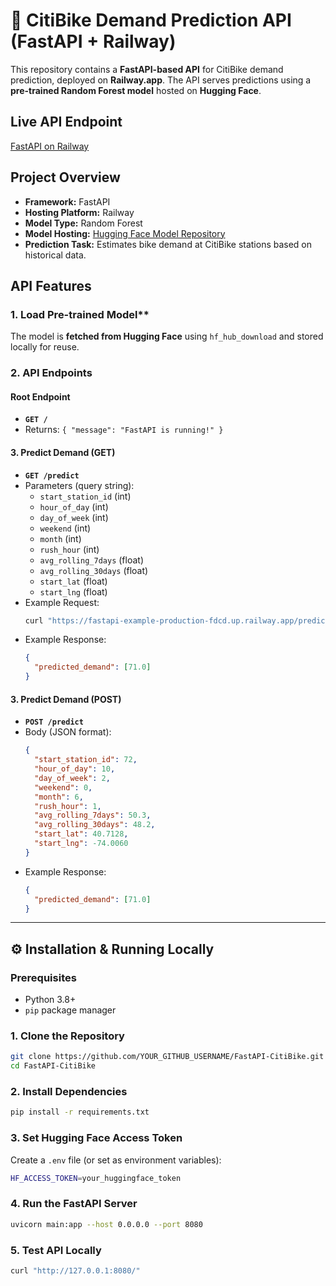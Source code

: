 # 🚀 CitiBike Demand Prediction API (FastAPI + Railway)

This repository contains a **FastAPI-based API** for CitiBike demand prediction, deployed on **Railway.app**. The API serves predictions using a **pre-trained Random Forest model** hosted on **Hugging Face**.

## Live API Endpoint
[FastAPI on Railway](https://fastapi-example-production-fdcd.up.railway.app/)

## Project Overview
- **Framework:** FastAPI
- **Hosting Platform:** Railway
- **Model Type:** Random Forest
- **Model Hosting:** [Hugging Face Model Repository](https://huggingface.co/Shashankhmg/citybike-demnd-prediction)
- **Prediction Task:** Estimates bike demand at CitiBike stations based on historical data.


## API Features
### 1. Load Pre-trained Model**
The model is **fetched from Hugging Face** using `hf_hub_download` and stored locally for reuse.

### 2. API Endpoints
#### Root Endpoint
- **`GET /`**
- Returns: `{ "message": "FastAPI is running!" }`

#### 3. Predict Demand (GET)
- **`GET /predict`**
- Parameters (query string):
  - `start_station_id` (int)
  - `hour_of_day` (int)
  - `day_of_week` (int)
  - `weekend` (int)
  - `month` (int)
  - `rush_hour` (int)
  - `avg_rolling_7days` (float)
  - `avg_rolling_30days` (float)
  - `start_lat` (float)
  - `start_lng` (float)
- Example Request:
  ```bash
  curl "https://fastapi-example-production-fdcd.up.railway.app/predict?start_station_id=72&hour_of_day=10&day_of_week=2&weekend=0&month=6&rush_hour=1&avg_rolling_7days=50.3&avg_rolling_30days=48.2&start_lat=40.7128&start_lng=-74.0060"
  ```
- Example Response:
  ```json
  {
    "predicted_demand": [71.0]
  }
  ```

#### 3. Predict Demand (POST)
- **`POST /predict`**
- Body (JSON format):
  ```json
  {
    "start_station_id": 72,
    "hour_of_day": 10,
    "day_of_week": 2,
    "weekend": 0,
    "month": 6,
    "rush_hour": 1,
    "avg_rolling_7days": 50.3,
    "avg_rolling_30days": 48.2,
    "start_lat": 40.7128,
    "start_lng": -74.0060
  }
  ```
- Example Response:
  ```json
  {
    "predicted_demand": [71.0]
  }
  ```

---

## ⚙️ Installation & Running Locally
### Prerequisites
- Python 3.8+
- `pip` package manager

### 1. Clone the Repository
```bash
git clone https://github.com/YOUR_GITHUB_USERNAME/FastAPI-CitiBike.git
cd FastAPI-CitiBike
```

### 2. Install Dependencies
```bash
pip install -r requirements.txt
```

### 3. Set Hugging Face Access Token
Create a `.env` file (or set as environment variables):
```bash
HF_ACCESS_TOKEN=your_huggingface_token
```

### 4. Run the FastAPI Server
```bash
uvicorn main:app --host 0.0.0.0 --port 8080
```

### 5. Test API Locally
```bash
curl "http://127.0.0.1:8080/"
```
